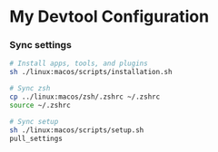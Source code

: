 # My Devtool Configuration

### Sync settings

```sh
# Install apps, tools, and plugins
sh ./linux:macos/scripts/installation.sh

# Sync zsh
cp ../linux:macos/zsh/.zshrc ~/.zshrc
source ~/.zshrc

# Sync setup
sh ./linux:macos/scripts/setup.sh
pull_settings
```
